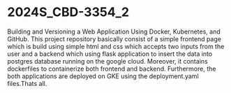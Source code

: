 # 2024S_CBD-3354_2
Building and Versioning a Web Application Using Docker, Kubernetes, and GitHub.
This project repository basically consist of a simple frontend page which is build using simple html and css which accepts two inputs from the user and a backend which using flask application to insert the data into postgres database running on the google cloud. Moreover, it contains dockerfiles to containerize both frontend and backend. Furthermore, the both applications are deployed on GKE using the deployment.yaml files.Thats all.
